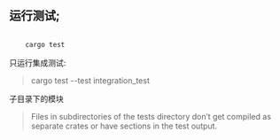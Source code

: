 
## 运行测试;

~~~cmd

    cargo test
~~~

只运行集成测试:
> cargo test --test integration_test

子目录下的模块
> Files in subdirectories of the tests directory don’t get compiled as separate crates 
or have sections in the test output.